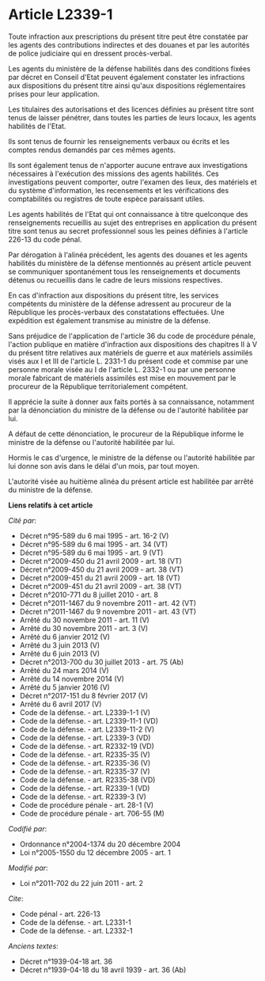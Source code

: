# Article L2339-1

Toute infraction aux prescriptions du présent titre peut être constatée par les agents des contributions indirectes et des
douanes et par les autorités de police judiciaire qui en dressent procès-verbal. 

Les agents du ministère de la défense habilités dans des conditions fixées par décret en Conseil d'Etat peuvent également
constater les infractions aux dispositions du présent titre ainsi qu'aux dispositions réglementaires prises pour leur
application. 

Les titulaires des autorisations et des licences définies au présent titre sont tenus de laisser pénétrer, dans toutes les
parties de leurs locaux, les agents habilités de l'Etat. 

Ils sont tenus de fournir les renseignements verbaux ou écrits et les comptes rendus demandés par ces mêmes agents. 

Ils sont également tenus de n'apporter aucune entrave aux investigations nécessaires à l'exécution des missions des agents
habilités. Ces investigations peuvent comporter, outre l'examen des lieux, des matériels et du système d'information, les
recensements et les vérifications des comptabilités ou registres de toute espèce paraissant utiles. 

Les agents habilités de l'Etat qui ont connaissance à titre quelconque des renseignements recueillis au sujet des entreprises
en application du présent titre sont tenus au secret professionnel sous les peines définies à l'article 226-13 du code
pénal. 

Par dérogation à l'alinéa précédent, les agents des douanes et les agents habilités du ministère de la défense mentionnés au
présent article peuvent se communiquer spontanément tous les renseignements et documents détenus ou recueillis dans le cadre
de leurs missions respectives. 

En cas d'infraction aux dispositions du présent titre, les services compétents du ministère de la défense adressent au
procureur de la République les procès-verbaux des constatations effectuées. Une expédition est également transmise au
ministre de la défense. 

Sans préjudice de l'application de l'article 36 du code de procédure pénale, l'action publique en matière d'infraction aux
dispositions des chapitres II à V du présent titre relatives aux matériels de guerre et aux matériels assimilés visés aux I
et III de l'article L. 2331-1 du présent code et commise par une personne morale visée au I de l'article L. 2332-1 ou par une
personne morale fabricant de matériels assimilés est mise en mouvement par le procureur de la République territorialement
compétent. 

Il apprécie la suite à donner aux faits portés à sa connaissance, notamment par la dénonciation du ministre de la défense ou
de l'autorité habilitée par lui. 

A défaut de cette dénonciation, le procureur de la République informe le ministre de la défense ou l'autorité habilitée par
lui. 

Hormis le cas d'urgence, le ministre de la défense ou l'autorité habilitée par lui donne son avis dans le délai d'un mois,
par tout moyen. 

L'autorité visée au huitième alinéa du présent article est habilitée par arrêté du ministre de la défense.

**Liens relatifs à cet article**

_Cité par_:

  - Décret n°95-589 du 6 mai 1995 - art. 16-2 (V)
  - Décret n°95-589 du 6 mai 1995 - art. 34 (VT)
  - Décret n°95-589 du 6 mai 1995 - art. 9 (VT)
  - Décret n°2009-450 du 21 avril 2009 - art. 18 (VT)
  - Décret n°2009-450 du 21 avril 2009 - art. 38 (VT)
  - Décret n°2009-451 du 21 avril 2009 - art. 18 (VT)
  - Décret n°2009-451 du 21 avril 2009 - art. 38 (VT)
  - Décret n°2010-771 du 8 juillet 2010 - art. 8
  - Décret n°2011-1467 du 9 novembre 2011 - art. 42 (VT)
  - Décret n°2011-1467 du 9 novembre 2011 - art. 43 (VT)
  - Arrêté du 30 novembre 2011 - art. 11 (V)
  - Arrêté du 30 novembre 2011 - art. 3 (V)
  - Arrêté du 6 janvier 2012 (V)
  - Arrêté du 3 juin 2013 (V)
  - Arrêté du 6 juin 2013 (V)
  - Décret n°2013-700 du 30 juillet 2013 - art. 75 (Ab)
  - Arrêté du 24 mars 2014 (V)
  - Arrêté du 14 novembre 2014 (V)
  - Arrêté du 5 janvier 2016 (V)
  - Décret n°2017-151 du 8 février 2017 (V)
  - Arrêté du 6 avril 2017 (V)
  - Code de la défense. - art. L2339-1-1 (V)
  - Code de la défense. - art. L2339-11-1 (VD)
  - Code de la défense. - art. L2339-11-2 (V)
  - Code de la défense. - art. L2339-3 (VD)
  - Code de la défense. - art. R2332-19 (VD)
  - Code de la défense. - art. R2335-35 (V)
  - Code de la défense. - art. R2335-36 (V)
  - Code de la défense. - art. R2335-37 (V)
  - Code de la défense. - art. R2335-38 (VD)
  - Code de la défense. - art. R2339-1 (VD)
  - Code de la défense. - art. R2339-3 (V)
  - Code de procédure pénale - art. 28-1 (V)
  - Code de procédure pénale - art. 706-55 (M)

_Codifié par_:

  - Ordonnance n°2004-1374 du 20 décembre 2004
  - Loi n°2005-1550 du 12 décembre 2005 - art. 1

_Modifié par_:

  - Loi n°2011-702 du 22 juin 2011 - art. 2

_Cite_:

  - Code pénal - art. 226-13
  - Code de la défense. - art. L2331-1
  - Code de la défense. - art. L2332-1

_Anciens textes_:

  - Décret n°1939-04-18 art. 36
  - Décret n°1939-04-18 du 18 avril 1939 - art. 36 (Ab)
